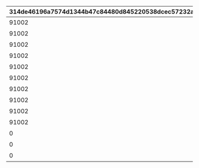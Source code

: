 |314de46196a7574d1344b47c84480d845220538dcec57232a961f02725b4b091|59e471f59e1768637098f9e4486993e60bbddd101950c8743fcab3781aad40a6|f8464eb7044414d9ae854b5e13364eb4e67a878fbd57f9c374922b643810cd4d|dc23fe98f25b5b82a6b93d30ea8f8399d29ea4a99bddc4f1da2782197723c873|969ad9e16c203038e799f18293249c26ab0c32907cfbf543b85835ed01112c8a|ba80321b7364c8fcab47e55f03af1fcbc044f19215797bf88409a6f7775c10b7|517bdcad057e0ed3930f71d5b824266c3eee0c7666a746e3efe97817955c8744|50dc96c80b0ea08ac45621ef5135c1d6114ee7343baf92485012d70379002390|ea496d84d37138664b8ed1a8f024cd613cd3bdc2c5913ef664bb76c549b75fca|f37bb65ac5fc8a34601d7ac9f68b0181e10ed80a4bbcc3872cdd8b95f2a24fc3|94b544d4189f3d1a5da1816322b5bd2c91715175e4fdba9f4d229e5ae45dec72|
| --- | --- | --- | --- | --- | --- | --- | --- | --- | --- | --- |
|91002|0|25|10128|8|0|2|0|10128107|5128071|二人だけの時間|
|91002|0|25|10128|8|5128071|2|0|0|5128072|新居の必須条件|
|91002|0|25|10128|8|5128072|2|0|0|5128073|本当は誰よりも|
|91002|0|25|10128|8|5128073|2|0|0|5128074|家族で大切に\nしたいこと|
|91002|0|50|10128|8|5128074|2|0|0|5128075|誓いの言葉|
|91002|0|25|10128|8|0|3|0|10128107|5128081|血の婚約報告|
|91002|0|25|10128|8|5128081|3|0|0|5128082|風来人の家探し|
|91002|0|25|10128|8|5128082|3|0|0|5128083|愛おしい時間|
|91002|0|25|10128|8|5128083|3|0|0|5128084|トーゴクの\n家族文化|
|91002|0|50|10128|8|5128084|3|0|0|5128085|飾らない愛を|
|0|0|0|10128|0|5128075|4|5128085|0|5128091|口約束は災いのもと|
|0|11001271|0|10128|0|5128091|4|0|0|5128092|譲れない家庭の味|
|0|0|0|10128|0|0|1|0|10128107|5128161|夢の語り部に誘われて|